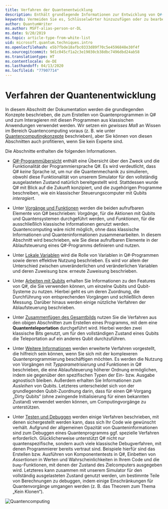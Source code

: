 ```yaml
---
title: Verfahren der Quantenentwicklung
description: Enthält grundlegende Informationen zur Entwicklung von Q#-Programmen, und es wird beschrieben, wie Sie Vorgänge, Funktionen, Variablen und Qubits verwenden und ein einfaches Quantenprogramm erstellen.
keywords: Vermeiden Sie es, Schlüsselwörter hinzuzufügen oder zu bearbeiten, ohne Ihren SEO-Experten zurate zu ziehen.
author: QuantumWriter
ms.author: MSFT-alias-person-or-DL
ms.date: 9/20/2019
ms.topic: article-type-from-white-list
uid: microsoft.quantum.techniques.intro
ms.openlocfilehash: e5b7fbde18afbc0333d89f70c5e4596848e30f4f
ms.sourcegitcommit: 9d1c045cf1a2c3e19030cb38dbc7496dbd24ab58
ms.translationtype: HT
ms.contentlocale: de-DE
ms.lasthandoff: 04/13/2020
ms.locfileid: "77907714"
---
```

# <a name="quantum-development-techniques"></a>Verfahren der Quantenentwicklung

In diesem Abschnitt der Dokumentation werden die grundlegenden Konzepte beschrieben, die zum Erstellen von Quantenprogrammen in Q# und zum Interagieren mit diesen Programmen aus klassischen Anwendungen verwendet werden.
Wir setzen ein *gewisses Maß* an Wissen im Bereich Quantencomputing voraus (z. B. wie unter [Quantencomputingkonzepte](xref:microsoft.quantum.concepts.intro) beschrieben), aber Sie können von diesen Abschnitten auch profitieren, wenn Sie kein Experte sind.

Die Abschnitte enthalten die folgenden Informationen.

- [Q#-Programmübersicht](xref:microsoft.quantum.techniques.file-structure) enthält eine Übersicht über den Zweck und die Funktionalität der Programmiersprache Q#. 
    Es wird verdeutlicht, dass Q# *keine* Sprache ist, um nur die Quantenmechanik zu simulieren, obwohl diese Funktionalität von unserem Simulator für den vollständig ausgelasteten Zustand natürlich bereitgestellt wird. 
    Stattdessen wurde Q# mit Blick auf die Zukunft konzipiert, und die zugehörigen Programme beschreiben, wie ein klassischer Steuerungscomputer mit Qubits *interagiert*. 

- Unter [Vorgänge und Funktionen](xref:microsoft.quantum.techniques.opsandfunctions) werden die beiden aufrufbaren Elemente von Q# beschrieben: *Vorgänge*, für die Aktionen mit Qubits und Quantensystemen durchgeführt werden, und *Funktionen*, für die ausschließlich klassische Informationen genutzt werden. 
    Quantencomputing wäre nicht möglich, ohne dass klassische Informationen und Quanteninformationen zusammenarbeiten. 
    In diesem Abschnitt wird beschrieben, wie Sie diese aufrufbaren Elemente in der Ablaufsteuerung eines Q#-Programms definieren und nutzen.

- Unter [Lokale Variablen](xref:microsoft.quantum.techniques.local-variables) wird die Rolle von Variablen in Q#-Programmen sowie deren effektive Nutzung beschrieben. 
    Es wird vor allem der Unterschied zwischen unveränderlichen und veränderlichen Variablen und deren Zuweisung bzw. erneute Zuweisung beschrieben.

- Unter [Arbeiten mit Qubits](xref:microsoft.quantum.techniques.qubits) erhalten Sie Informationen zu den Features von Q#, die Sie verwenden können, um einzelne Qubits und Qubit-Systeme zu nutzen. 
    Hierbei geht es um deren Zuordnung, die Durchführung von entsprechenden Vorgängen und schließlich deren Messung. 
    Darüber hinaus werden einige nützliche Verfahren der Ablaufsteuerung beschrieben.

- Unter [Zusammenfügen des Gesamtbilds](xref:microsoft.quantum.techniques.puttingittogether) nutzen Sie die Verfahren aus den obigen Abschnitten zum Erstellen eines Programms, mit dem eine **Quantenteleportation** durchgeführt wird. Hierbei werden zwei klassische Bits genutzt, um für den vollständigen Zustand eines Qubits die Teleportation auf ein anderes Qubit durchzuführen.

- Unter [Weitere Informationen](xref:microsoft.quantum.techniques.going-further) werden erweiterte Verfahren vorgestellt, die hilfreich sein können, wenn Sie sich mit der komplexeren Quantenprogrammierung beschäftigen möchten. 
    Es werden die Nutzung von Vorgängen mit *Typparametrisierung* und Funktionen in Q# beschrieben, die eine Ablaufsteuerung höherer Ordnung ermöglichen, indem sie gegenüber den spezifischen Typen der Ein- bzw. Ausgabe agnostisch bleiben. Außerdem erhalten Sie Informationen zum *Ausleihen* von Qubits. 
    Letzteres unterscheidet sich von der grundlegenden Qubit-Zuordnung darin, dass für einen Q#-Vorgang „Dirty Qubits“ (ohne zwingende Initialisierung für einen bekannten Zustand) verwendet werden können, um Computingvorgänge zu unterstützen.

- Unter [Testen und Debuggen](xref:microsoft.quantum.techniques.testing-and-debugging) werden einige Verfahren beschrieben, mit denen sichergestellt werden kann, dass sich Ihr Code wie gewünscht verhält. 
    Aufgrund der allgemeinen Opazität von Quanteninformationen sind zum Debuggen eines Quantenprogramms ggf. spezielle Verfahren erforderlich. 
    Glücklicherweise unterstützt Q# nicht nur quantenspezifische, sondern auch viele klassische Debugverfahren, mit denen Programmierer bereits vertraut sind. Beispiele hierfür sind das Erstellen bzw. Ausführen von Komponententests in Q#, Einbetten von *Assertionen* in Werten und Wahrscheinlichkeiten in Ihrem Code und die `Dump`-Funktionen, mit denen der Zustand des Zielcomputers ausgegeben wird. 
    Letzteres kann zusammen mit unserem Simulator für den vollständig ausgelasteten Zustand genutzt werden, um bestimmte Teile von Berechnungen zu debuggen, indem einige Einschränkungen für Quantenvorgänge umgangen werden (z. B. das Theorem zum Thema „Kein Klonen“).


![Quantencomputing](~/media/mobius_strip_preview.png)

